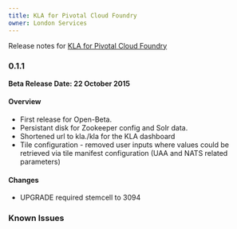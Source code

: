 ```yaml
---
title: KLA for Pivotal Cloud Foundry
owner: London Services
---
```


Release notes for [KLA for Pivotal Cloud Foundry](https://network.pivotal.io/products/p-knowtify)

### 0.1.1
**Beta Release Date: 22 October 2015**

#### Overview

* First release for Open-Beta.
* Persistant disk for Zookeeper config and Solr data.
* Shortened url to kla.<PCF App Domain>/kla for the KLA dashboard
* Tile configuration - removed user inputs where values could be retrieved via tile manifest configuration (UAA and NATS related parameters)

#### Changes
* UPGRADE required stemcell to 3094

### Known Issues

